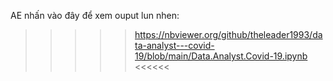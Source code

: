 AE nhấn vào đây để xem ouput lun nhen:
>>>>> https://nbviewer.org/github/theleader1993/data-analyst---covid-19/blob/main/Data.Analyst.Covid-19.ipynb <<<<<<


